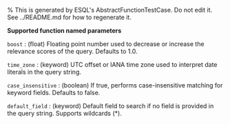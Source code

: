 % This is generated by ESQL's AbstractFunctionTestCase. Do not edit it. See ../README.md for how to regenerate it.

**Supported function named parameters**

`boost`
:   (float) Floating point number used to decrease or increase the relevance scores of the query. Defaults to 1.0.

`time_zone`
:   (keyword) UTC offset or IANA time zone used to interpret date literals in the query string.

`case_insensitive`
:   (boolean) If true, performs case-insensitive matching for keyword fields. Defaults to false.

`default_field`
:   (keyword) Default field to search if no field is provided in the query string. Supports wildcards (*).

